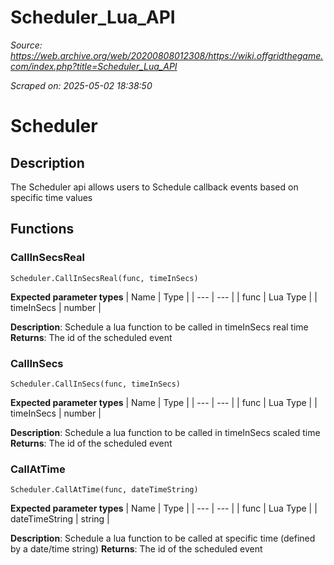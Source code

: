 # Scheduler_Lua_API

*Source: https://web.archive.org/web/20200808012308/https://wiki.offgridthegame.com/index.php?title=Scheduler_Lua_API*

*Scraped on: 2025-05-02 18:38:50*

# Scheduler
## Description
The Scheduler api allows users to Schedule callback events based on specific time values
## Functions
### CallInSecsReal
```
Scheduler.CallInSecsReal(func, timeInSecs)
```
**Expected parameter types**
| Name | Type |
| --- | --- |
| func | Lua Type |
| timeInSecs | number |

**Description**: Schedule a lua function to be called in timeInSecs real time
**Returns**: The id of the scheduled event
### CallInSecs
```
Scheduler.CallInSecs(func, timeInSecs)
```
**Expected parameter types**
| Name | Type |
| --- | --- |
| func | Lua Type |
| timeInSecs | number |

**Description**: Schedule a lua function to be called in timeInSecs scaled time
**Returns**: The id of the scheduled event
### CallAtTime
```
Scheduler.CallAtTime(func, dateTimeString)
```
**Expected parameter types**
| Name | Type |
| --- | --- |
| func | Lua Type |
| dateTimeString | string |

**Description**: Schedule a lua function to be called at specific time (defined by a date/time string)
**Returns**: The id of the scheduled event